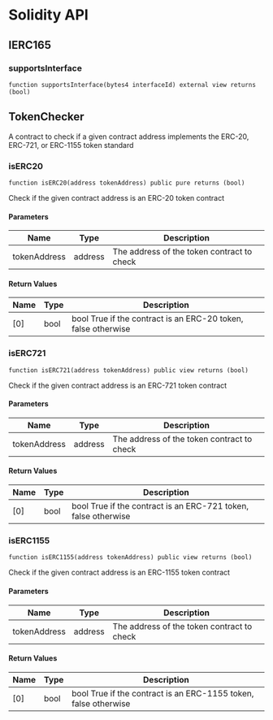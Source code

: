 # Solidity API

## IERC165

### supportsInterface

```solidity
function supportsInterface(bytes4 interfaceId) external view returns (bool)
```

## TokenChecker

A contract to check if a given contract address implements the ERC-20, ERC-721, or ERC-1155 token standard

### isERC20

```solidity
function isERC20(address tokenAddress) public pure returns (bool)
```

Check if the given contract address is an ERC-20 token contract

#### Parameters

| Name | Type | Description |
| ---- | ---- | ----------- |
| tokenAddress | address | The address of the token contract to check |

#### Return Values

| Name | Type | Description |
| ---- | ---- | ----------- |
| [0] | bool | bool True if the contract is an ERC-20 token, false otherwise |

### isERC721

```solidity
function isERC721(address tokenAddress) public view returns (bool)
```

Check if the given contract address is an ERC-721 token contract

#### Parameters

| Name | Type | Description |
| ---- | ---- | ----------- |
| tokenAddress | address | The address of the token contract to check |

#### Return Values

| Name | Type | Description |
| ---- | ---- | ----------- |
| [0] | bool | bool True if the contract is an ERC-721 token, false otherwise |

### isERC1155

```solidity
function isERC1155(address tokenAddress) public view returns (bool)
```

Check if the given contract address is an ERC-1155 token contract

#### Parameters

| Name | Type | Description |
| ---- | ---- | ----------- |
| tokenAddress | address | The address of the token contract to check |

#### Return Values

| Name | Type | Description |
| ---- | ---- | ----------- |
| [0] | bool | bool True if the contract is an ERC-1155 token, false otherwise |

